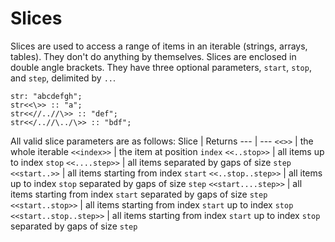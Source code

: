 # Slices

Slices are used to access a range of items in an iterable (strings, arrays, tables).
They don't do anything by themselves.
Slices are enclosed in double angle brackets.
They have three optional parameters, `start`, `stop`, and `step`, delimited by `..`.

```sm
str: "abcdefgh";
str<<\>> :: "a";
str<<//..//\>> :: "def";
str<</..//\../\>> :: "bdf";
```

All valid slice parameters are as follows:
Slice                   | Returns
---                     | ---
`<<>>`                  | the whole iterable
`<<index>>`             | the item at position `index`
`<<..stop>>`            | all items up to index `stop`
`<<....step>>`          | all items separated by gaps of size `step`
`<<start..>>`           | all items starting from index `start`
`<<..stop..step>>`      | all items up to index `stop` separated by gaps of size `step`
`<<start....step>>`     | all items starting from index `start` separated by gaps of size `step`
`<<start..stop>>`       | all items starting from index `start` up to index `stop`
`<<start..stop..step>>` | all items starting from index `start` up to index `stop` separated by gaps of size `step`
